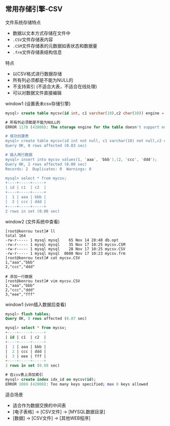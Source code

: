 ## 常用存储引擎-CSV

文件系统存储特点

* 数据以文本方式存储在文件中
* `.CSV`文件存储表内容
* `.CSM`文件存储表的元数据如表状态和数据量
* `.frm`文件存储表结构信息

特点

* 以CSV格式进行数据存储
* 所有列必须都是不能为NULL的
* 不支持索引 (不适合大表，不适合在线处理)
* 可以对数据文件直接编辑

window1 (设置表未csv存储引擎)

```sql
mysql> create table mycsv(id int, c1 varchar(10),c2 char(10)) engine = csv;

# 所有列必须都是不能为NULL的
ERROR 1178 (42000): The storage engine for the table doesn't support nullable columns

# 成功创建表
mysql> create table mycsv(id int not null, c1 varchar(10) not null,c2 char(10) not null) engine = csv;
Query OK, 0 rows affected (0.03 sec)

# 插入两行数据
mysql> insert into mycsv values(1, 'aaa', 'bbb'),(2, 'ccc', 'ddd');
Query OK, 2 rows affected (0.00 sec)
Records: 2  Duplicates: 0  Warnings: 0

mysql> select * from mycsv;
+----+-----+-----+
| id | c1  | c2  |
+----+-----+-----+
|  1 | aaa | bbb |
|  2 | ccc | ddd |
+----+-----+-----+
2 rows in set (0.00 sec)
```

window2 (文件系统中查看)

```
[root@kenrou test]# ll
total 164
-rw-r----- 1 mysql mysql    65 Nov 14 20:48 db.opt
-rw-r----- 1 mysql mysql    35 Nov 17 10:25 mycsv.CSM
-rw-r----- 1 mysql mysql    28 Nov 17 10:25 mycsv.CSV
-rw-r----- 1 mysql mysql  8608 Nov 17 10:23 mycsv.frm
[root@kenrou test]# cat mycsv.CSV
1,"aaa","bbb"
2,"ccc","ddd"

# 添加一行数据
[root@kenrou test]# vim mycsv.CSV
1,"aaa","bbb"
2,"ccc","ddd"
3,"eee","fff"
```

window1 (vim插入数据后查看)

```sql
mysql> flush tables;
Query OK, 0 rows affected (0.07 sec)

mysql> select * from mycsv;
+----+-----+-----+
| id | c1  | c2  |
+----+-----+-----+
|  1 | aaa | bbb |
|  2 | ccc | ddd |
|  3 | eee | fff |
+----+-----+-----+
3 rows in set (0.00 sec)

# 在csv表上添加索引
mysql> create index idx_id on mycsv(id);
ERROR 1069 (42000): Too many keys specified; max 0 keys allowed
```

适合场景

* 适合作为数据交换的中间表
* [电子表格] -> [CSV文件] -> [MYSQL数据目录]
* [数据] -> [CSV文件] -> [其他WEB程序]
